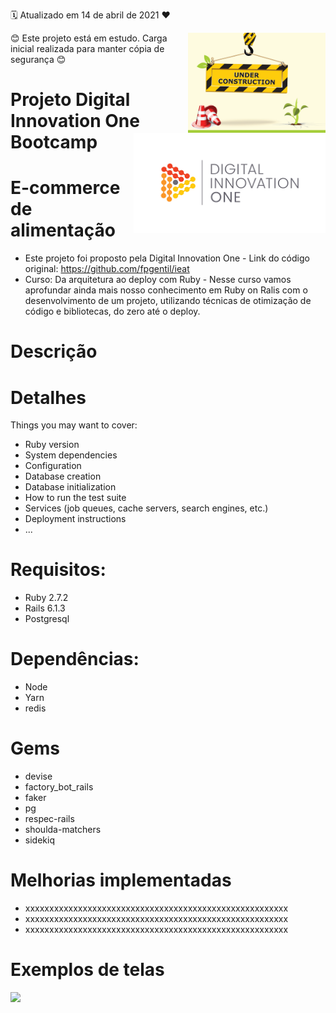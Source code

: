 :spiral_calendar: Atualizado em 14 de abril de 2021 :heart:

<img align="right" alt="GIF" height="160px" src="https://github.com/rdeconti/rdeconti-resources/blob/main/under_construction.gif" />

:blush: Este projeto está em estudo. Carga inicial realizada para manter cópia de segurança :blush:

<img align="right" alt="GIF" height="160px" src="https://github.com/rdeconti/rdeconti-resources/blob/main/Digital%20Innovation%20One%20-%20Logotipo.png" />

# Projeto Digital Innovation One Bootcamp 
# E-commerce de alimentação
- Este projeto foi proposto pela Digital Innovation One - Link do código original: https://github.com/fpgentil/ieat
- Curso: Da arquitetura ao deploy com Ruby - Nesse curso vamos aprofundar ainda mais nosso conhecimento em Ruby on Ralis com o desenvolvimento de um projeto, utilizando técnicas de otimização de código e bibliotecas, do zero até o deploy.

# Descrição

# Detalhes
Things you may want to cover:
- Ruby version
- System dependencies
- Configuration
- Database creation
- Database initialization
- How to run the test suite
- Services (job queues, cache servers, search engines, etc.)
- Deployment instructions
- ...

# Requisitos:
- Ruby 2.7.2
- Rails 6.1.3
- Postgresql

# Dependências:
- Node
- Yarn
- redis

# Gems
- devise
- factory_bot_rails
- faker
- pg
- respec-rails
- shoulda-matchers
- sidekiq

# Melhorias implementadas
- xxxxxxxxxxxxxxxxxxxxxxxxxxxxxxxxxxxxxxxxxxxxxxxxxxxxxxx
- xxxxxxxxxxxxxxxxxxxxxxxxxxxxxxxxxxxxxxxxxxxxxxxxxxxxxxx
- xxxxxxxxxxxxxxxxxxxxxxxxxxxxxxxxxxxxxxxxxxxxxxxxxxxxxxx

# Exemplos de telas
<img src="https://github.com/rdeconti/Project-Dio-Ruby-Ieat/blob/main/xxxxxxxxxxxxxxxxxxxxxxxxxxxxxxxxxxxxx.png" />

